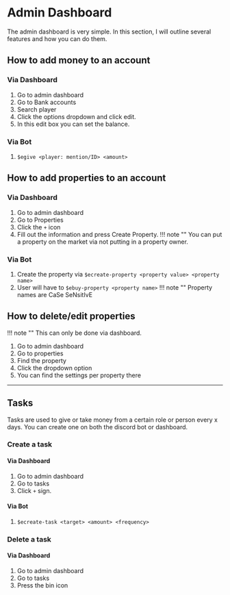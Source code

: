 # Admin Dashboard #
The admin dashboard is very simple. In this section, I will outline several features and how you can do them.

## How to add money to an account ##
### Via Dashboard ###
1. Go to admin dashboard
2. Go to Bank accounts
3. Search player
4. Click the options dropdown and click edit.
5. In this edit box you can set the balance.

### Via Bot ###
1. `$egive <player: mention/ID> <amount>`

## How to add properties to an account ##
### Via Dashboard ###
1. Go to admin dashboard
2. Go to Properties
3. Click the `+` icon
4. Fill out the information and press Create Property.
!!! note ""
    You can put a property on the market via not putting in a property owner.

### Via Bot ###
1. Create the property via `$ecreate-property <property value> <property name>`
2. User will have to `$ebuy-property <property name>`
!!! note ""
    Property names are CaSe SeNsitIvE

## How to delete/edit properties ##
!!! note ""
    This can only be done via dashboard.

1. Go to admin dashboard
2. Go to properties
3. Find the property
4. Click the dropdown option
5. You can find the settings per property there

***

## Tasks ##
Tasks are used to give or take money from a certain role or person every x days. You can create one on both the discord bot or dashboard.

### Create a task ###

#### Via Dashboard ####
1. Go to admin dashboard
2. Go to tasks
3. Click `+` sign.

#### Via Bot ####
1. `$ecreate-task <target> <amount> <frequency>`

### Delete a task ###
#### Via Dashboard ####
1. Go to admin dashboard
2. Go to tasks
3. Press the bin icon
 

